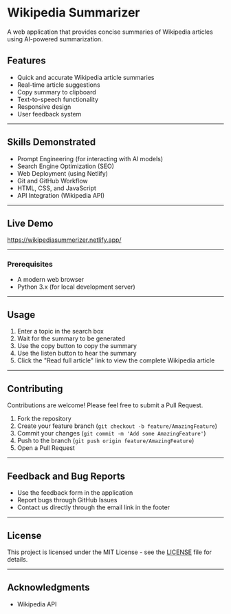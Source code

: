 # Wikipedia Summarizer

A web application that provides concise summaries of Wikipedia articles using AI-powered summarization.


## Features

- Quick and accurate Wikipedia article summaries
- Real-time article suggestions
- Copy summary to clipboard
- Text-to-speech functionality
- Responsive design
- User feedback system

---
## Skills Demonstrated

- Prompt Engineering (for interacting with AI models)
- Search Engine Optimization (SEO)
- Web Deployment (using Netlify)
- Git and GitHub Workflow
- HTML, CSS, and JavaScript
- API Integration (Wikipedia API)

---
  
## Live Demo

https://wikipediasummerizer.netlify.app/

---

### Prerequisites

- A modern web browser
- Python 3.x (for local development server)

---

## Usage

1. Enter a topic in the search box
2. Wait for the summary to be generated
3. Use the copy button to copy the summary
4. Use the listen button to hear the summary
5. Click the "Read full article" link to view the complete Wikipedia article

---

## Contributing

Contributions are welcome! Please feel free to submit a Pull Request.

1. Fork the repository
2. Create your feature branch (`git checkout -b feature/AmazingFeature`)
3. Commit your changes (`git commit -m 'Add some AmazingFeature'`)
4. Push to the branch (`git push origin feature/AmazingFeature`)
5. Open a Pull Request
   
---

## Feedback and Bug Reports

- Use the feedback form in the application
- Report bugs through GitHub Issues
- Contact us directly through the email link in the footer

---
## License

This project is licensed under the MIT License - see the [LICENSE](LICENSE) file for details.

---
## Acknowledgments

- Wikipedia API 

